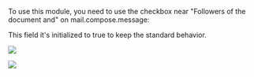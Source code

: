 To use this module, you need to use the checkbox near "Followers of the
document and" on mail.compose.message:

This field it's initialized to true to keep the standard behavior.

![](static/description/optional_follower_001.png)

![](static/description/optional_follower_002.png)
